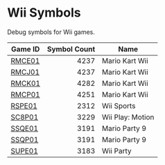 # Wii Symbols

Debug symbols for Wii games.

|           Game ID            |Symbol Count|      Name       |
|------------------------------|-----------:|-----------------|
|[RMCE01](./symbols/RMCE01.txt)|        4237|Mario Kart Wii   |
|[RMCJ01](./symbols/RMCJ01.txt)|        4237|Mario Kart Wii   |
|[RMCK01](./symbols/RMCK01.txt)|        4282|Mario Kart Wii   |
|[RMCP01](./symbols/RMCP01.txt)|        4251|Mario Kart Wii   |
|[RSPE01](./symbols/RSPE01.txt)|        2312|Wii Sports       |
|[SC8P01](./symbols/SC8P01.txt)|        3229|Wii Play: Motion |
|[SSQE01](./symbols/SSQE01.txt)|        3191|Mario Party 9    |
|[SSQP01](./symbols/SSQP01.txt)|        3191|Mario Party 9    |
|[SUPE01](./symbols/SUPE01.txt)|        3183|Wii Party        |
